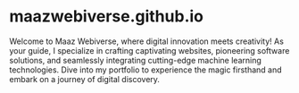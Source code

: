 # maazwebiverse.github.io
Welcome to Maaz Webiverse, where digital innovation meets creativity! As your guide, I specialize in crafting captivating websites, pioneering software solutions, and seamlessly integrating cutting-edge machine learning technologies. Dive into my portfolio to experience the magic firsthand and embark on a journey of digital discovery.
